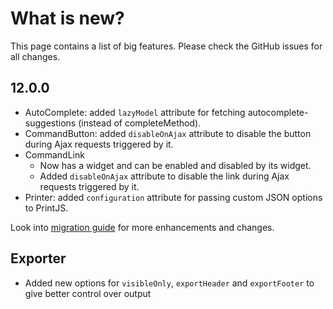 # What is new?

This page contains a list of big features. Please check the GitHub issues for all changes.

## 12.0.0

* AutoComplete: added `lazyModel` attribute for fetching autocomplete-suggestions (instead of completeMethod).
* CommandButton: added `disableOnAjax` attribute to disable the button during Ajax requests triggered by it.
* CommandLink
  * Now has a widget and can be enabled and disabled by its widget.
  * Added `disableOnAjax` attribute to disable the link during Ajax requests triggered by it.
* Printer: added `configuration` attribute for passing custom JSON options to PrintJS.

Look into [migration guide](https://primefaces.github.io/primefaces/12_0_0/#/../migrationguide/12_0_0) for more enhancements and changes.

## Exporter
  * Added new options for `visibleOnly`, `exportHeader` and `exportFooter` to give better control over output
  
